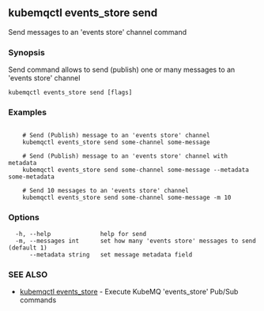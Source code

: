 ## kubemqctl events_store send

Send messages to an 'events store' channel command

### Synopsis

Send command allows to send (publish) one or many messages to an 'events store' channel

```
kubemqctl events_store send [flags]
```

### Examples

```

	# Send (Publish) message to an 'events store' channel
	kubemqctl events_store send some-channel some-message
	
	# Send (Publish) message to an 'events store' channel with metadata
	kubemqctl events_store send some-channel some-message --metadata some-metadata

	# Send 10 messages to an 'events store' channel
	kubemqctl events_store send some-channel some-message -m 10

```

### Options

```
  -h, --help              help for send
  -m, --messages int      set how many 'events store' messages to send (default 1)
      --metadata string   set message metadata field
```

### SEE ALSO

* [kubemqctl events_store](kubemqctl_events_store.md)	 - Execute KubeMQ 'events_store' Pub/Sub commands


